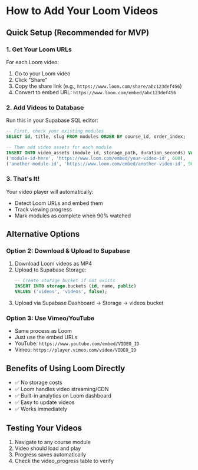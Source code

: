 # How to Add Your Loom Videos

## Quick Setup (Recommended for MVP)

### 1. Get Your Loom URLs
For each Loom video:
1. Go to your Loom video
2. Click "Share" 
3. Copy the share link (e.g., `https://www.loom.com/share/abc123def456`)
4. Convert to embed URL: `https://www.loom.com/embed/abc123def456`

### 2. Add Videos to Database

Run this in your Supabase SQL editor:

```sql
-- First, check your existing modules
SELECT id, title, slug FROM modules ORDER BY course_id, order_index;

-- Then add video assets for each module
INSERT INTO video_assets (module_id, storage_path, duration_seconds) VALUES
('module-id-here', 'https://www.loom.com/embed/your-video-id', 600),
('another-module-id', 'https://www.loom.com/embed/another-video-id', 900);
```

### 3. That's It!
Your video player will automatically:
- Detect Loom URLs and embed them
- Track viewing progress
- Mark modules as complete when 90% watched

## Alternative Options

### Option 2: Download & Upload to Supabase
1. Download Loom videos as MP4
2. Upload to Supabase Storage:
   ```sql
   -- Create storage bucket if not exists
   INSERT INTO storage.buckets (id, name, public) 
   VALUES ('videos', 'videos', false);
   ```
3. Upload via Supabase Dashboard → Storage → videos bucket

### Option 3: Use Vimeo/YouTube
- Same process as Loom
- Just use the embed URLs
- YouTube: `https://www.youtube.com/embed/VIDEO_ID`
- Vimeo: `https://player.vimeo.com/video/VIDEO_ID`

## Benefits of Using Loom Directly
- ✅ No storage costs
- ✅ Loom handles video streaming/CDN
- ✅ Built-in analytics on Loom dashboard
- ✅ Easy to update videos
- ✅ Works immediately

## Testing Your Videos
1. Navigate to any course module
2. Video should load and play
3. Progress saves automatically
4. Check the video_progress table to verify